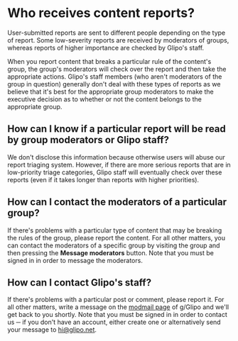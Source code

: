 # Who receives content reports?
User-submitted reports are sent to different people depending on the type of report. Some low-severity reports are received by moderators of groups, whereas reports of higher importance are checked by Glipo's staff.

When you report content that breaks a particular rule of the content's group, the group's moderators will check over the report and then take the appropriate actions. Glipo's staff members (who aren't moderators of the group in question) generally don't deal with these types of reports as we believe that it's best for the appropriate group moderators to make the executive decision as to whether or not the content belongs to the appropriate group.

## How can I know if a particular report will be read by group moderators or Glipo staff?
We don't disclose this information because otherwise users will abuse our report triaging system. However, if there are more serious reports that are in low-priority triage categories, Glipo staff will eventually check over these reports (even if it takes longer than reports with higher priorities).

## How can I contact the moderators of a particular group?
If there's problems with a particular type of content that may be breaking the rules of the group, please report the content. For all other matters, you can contact the moderators of a specific group by visiting the group and then pressing the **Message moderators** button. Note that you must be signed in in order to message the moderators.

## How can I contact Glipo's staff?
If there's problems with a particular post or comment, please report it. For all other matters, write a message on the [modmail page](/g/Glipo/modmail) of g/Glipo and we'll get back to you shortly. Note that you must be signed in in order to contact us ─ if you don't have an account, either create one or alternatively send your message to [hi@glipo.net](mailto:hi@glipo.net).